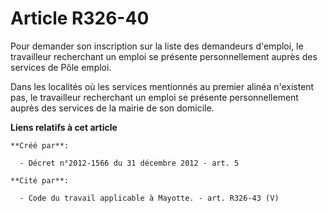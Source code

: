 # Article R326-40

Pour demander son inscription sur la liste des demandeurs d'emploi, le travailleur recherchant un emploi se présente
personnellement auprès des services de Pôle emploi. 

Dans les localités où les services mentionnés au premier alinéa n'existent pas, le travailleur recherchant un emploi se
présente personnellement auprès des services de la mairie de son domicile.

**Liens relatifs à cet article**

	**Créé par**:

	  - Décret n°2012-1566 du 31 décembre 2012 - art. 5

	**Cité par**:

	  - Code du travail applicable à Mayotte. - art. R326-43 (V)
